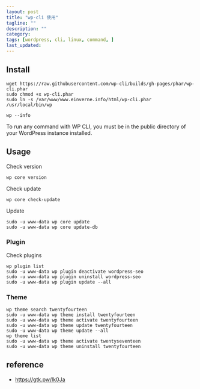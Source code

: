 ```yaml
---
layout: post
title: "wp-cli 使用"
tagline: ""
description: ""
category:
tags: [wordpress, cli, linux, command, ]
last_updated:
---
```



## Install

	wget https://raw.githubusercontent.com/wp-cli/builds/gh-pages/phar/wp-cli.phar
	sudo chmod +x wp-cli.phar
	sudo ln -s /var/www/www.einverne.info/html/wp-cli.phar /usr/local/bin/wp

	wp --info

To run any command with WP CLI, you must be in the public directory of your WordPress instance installed.


## Usage

Check version

	wp core version

Check update

	wp core check-update

Update

	sudo -u www-data wp core update
	sudo -u www-data wp core update-db

### Plugin
Check plugins

	wp plugin list
	sudo -u www-data wp plugin deactivate wordpress-seo
	sudo -u www-data wp plugin uninstall wordpress-seo
	sudo -u www-data wp plugin update --all

### Theme

	wp theme search twentyfourteen
	sudo -u www-data wp theme install twentyfourteen
	sudo -u www-data wp theme activate twentyfourteen
	sudo -u www-data wp theme update twentyfourteen
	sudo -u www-data wp theme update --all
	wp theme list
	sudo -u www-data wp theme activate twentyseventeen
	sudo -u www-data wp theme uninstall twentyfourteen

## reference

- <https://gtk.pw/lk0Ja>
